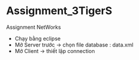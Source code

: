 # Assignment_3TigerS
Assignment NetWorks
- Chạy bằng eclipse
- Mở Server trước -> chọn file database : data.xml
- Mở Client -> thiết lập connection
